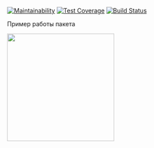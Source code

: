 [![Maintainability](https://api.codeclimate.com/v1/badges/e66224ae25e3b4757d40/maintainability)](https://codeclimate.com/github/Maksim1509/project-lvl2-s443/maintainability)
[![Test Coverage](https://api.codeclimate.com/v1/badges/e66224ae25e3b4757d40/test_coverage)](https://codeclimate.com/github/Maksim1509/project-lvl2-s443/test_coverage)
[![Build Status](https://travis-ci.com/Maksim1509/project-lvl2-s443.svg?branch=master)](https://travis-ci.com/Maksim1509/project-lvl2-s443)


Пример работы пакета
<div cursor="pointer">
    <a href="https://asciinema.org/a/p2WVnjSOcZSID117N7dz5dVKv" target="_blank">
        <img src="https://asciinema.org/a/p2WVnjSOcZSID117N7dz5dVKv.svg" height="250px"/>
    </a>
</div>
